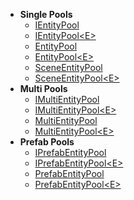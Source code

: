 - **Single Pools**
    - [IEntityPool](IEntityPool.md) <!-- + -->
    - [IEntityPool&lt;E&gt;](IEntityPool%601.md) <!-- + -->
    - [EntityPool](EntityPool.md)
    - [EntityPool&lt;E&gt;](EntityPool%601.md) <!-- + -->
    - [SceneEntityPool](SceneEntityPool.md)
    - [SceneEntityPool&lt;E&gt;](SceneEntityPool%601.md)
- **Multi Pools**
    - [IMultiEntityPool](IMultiEntityPool.md)
    - [IMultiEntityPool&lt;E&gt;](IMultiEntityPool%601.md)
    - [MultiEntityPool](MultiEntityPool.md)
    - [MultiEntityPool&lt;E&gt;](MultiEntityPool%601.md)
- **Prefab Pools**
    - [IPrefabEntityPool](IPrefabEntityPool.md)
    - [IPrefabEntityPool&lt;E&gt;](IPrefabEntityPool%601.md)
    - [PrefabEntityPool](PrefabEntityPool.md)
    - [PrefabEntityPool&lt;E&gt;](PrefabEntityPool%601.md)